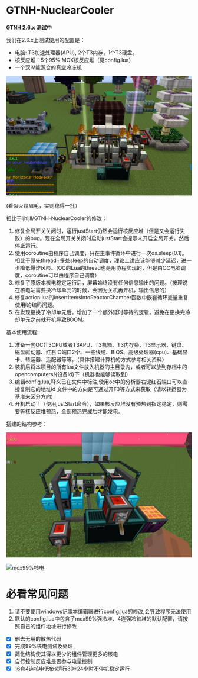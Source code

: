 # GTNH-NuclearCooler

**GTNH 2.6.x 测试中**

我们在2.6.x上测试使用的配置是：
- 电脑: T3加速处理器(APU), 2个T3内存，1个T3硬盘。
- 核反应堆：5个95% MOX核反应堆（见config.lua）
- 一个双IV能源仓的真空冷冻机

![5联MOX核电](assets/5联MOX核电.png)

(看似火烧眉毛，实则稳得一批）

相比于ljhljll/GTNH-NuclearCooler的修改：

1. 修复全局开关关闭时，运行justStart仍然会运行核反应堆（但是又会运行失败）的bug。现在全局开关关闭时启动justStart会提示未开启全局开关，然后停止运行。
2. 使用coroutine由程序自己调度，只在主事件循环中进行一次os.sleep(0.1)。相比于原先thread+多处sleep的自动调度，理论上讲应该能够减少延迟，进一步降低爆炸风险。(OC的Lua的thread也是用协程实现的，但是由OC电脑调度，coroutine可以由程序自己调度）
3. 修复了原版本核电稳定运行后，屏幕始终没有任何信息输出的问题。（按理说在核电站需要换冷却单元的时候，会因为关机再开机，输出信息的）
4. 修复action.lua的insertItemsIntoReactorChamber函数中嵌套循环变量重复使用i的编码问题。
5. 在发现更换了冷却单元后，增加了一个额外延时等待的逻辑，避免在更换完冷却单元之前就开机导致BOOM。

基本使用流程:
1. 准备一套OC(T3CPU或者T3APU，T3机箱、T3内存条、T3显示器、键盘、磁盘驱动器、红石IO端口2个、一些线缆、BIOS、高级处理器(cpu)、基础显卡、转运器、适配器等等。（具体搭建计算机的方式参考相关资料）
2. 装机后将本项目的所有lua文件放入机器的主目录内，或者可以放到存档中的opencomputers/{设备id}下（机器也能够读取到）
3. 编辑config.lua,释义已在文件中标注,使用oc中的分析器右键红石端口可以直接复制它的地址id
    文件中的方向是可通过开F3等方式来获取（请以转运器为基准来区分方向)
4. 开机启动！（使用justStart命令），如果核反应堆没有预热到指定稳定，则需要等核反应堆预热，全部预热完成后才能发电。

搭建的结构参考：

![多联核电](assets/多联核电.jpg)

![mox99%核电](assets/mox99堆.jpg)

# 必看常见问题
1. 请不要使用windows记事本编辑器进行config.lua的修改,会导致程序无法使用
2. 默认的config.lua中包含了mox99%强冷堆、4连强冷铀堆的默认配置，请按照自己的组件地址进行修改


- [x] 删去无用的散热代码
- [x] 完成99%核电测试及处理
- [x] 简化结构使其得以更少的组件管理更多的核电
- [x] 自行控制反应堆是否参与电量控制
- [x] 16套4连核电低tps运行30*24小时不停机稳定运行
